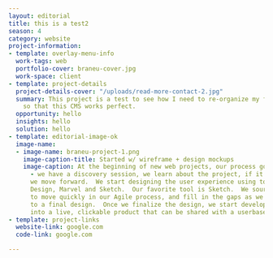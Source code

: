 ```yaml
---
layout: editorial
title: this is a test2
season: 4
category: website
project-information:
- template: overlay-menu-info
  work-tags: web
  portfolio-cover: braneu-cover.jpg
  work-space: client
- template: project-details
  project-details-cover: "/uploads/read-more-contact-2.jpg"
  summary: This project is a test to see how I need to re-organize my front matter
    so that this CMS works perfect.
  opportunity: hello
  insights: hello
  solution: hello
- template: editorial-image-ok
  image-name:
  - image-name: braneu-project-1.png
    image-caption-title: Started w/ wireframe + design mockups
    image-caption: At the beginning of new web projects, our process goes like this
      - we have a discovery session, we learn about the project, if it’s a good fit,
      we move forward.  We start designing the user experience using tools like Adobe
      Design, Marvel and Sketch.  Our favorite tool is Sketch.  We source stock photography
      to move quickly in our Agile process, and fill in the gaps as we get closer
      to a final design.  Once we finalize the design, we start developing the mockups
      into a live, clickable product that can be shared with a userbase.
- template: project-links
  website-link: google.com
  code-link: google.com

---
```

